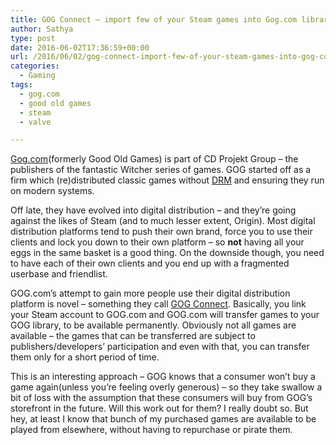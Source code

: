 ```yaml
---
title: GOG Connect – import few of your Steam games into Gog.com library
author: Sathya
type: post
date: 2016-06-02T17:36:59+00:00
url: /2016/06/02/gog-connect-import-few-of-your-steam-games-into-gog-com-library/
categories:
  - Gaming
tags:
  - gog.com
  - good old games
  - steam
  - valve

---
```

<a href="https://gog.com" target="_blank">Gog.com</a>(formerly Good Old Games) is part of CD Projekt Group &#8211; the publishers of the fantastic Witcher series of games. GOG started off as a firm which (re)distributed classic games without <a href="https://en.wikipedia.org/wiki/Digital_rights_management" target="_blank">DRM</a> and ensuring they run on modern systems.

Off late, they have evolved into digital distribution &#8211; and they&#8217;re going against the likes of Steam (and to much lesser extent, Origin). Most digital distribution platforms tend to push their own brand, force you to use their clients and lock you down to their own platform &#8211; so **not** having all your eggs in the same basket is a good thing. On the downside though, you need to have each of their own clients and you end up with a fragmented userbase and friendlist.

GOG.com&#8217;s attempt to gain more people use their digital distribution platform is novel &#8211; something they call <a href="https://www.gog.com/connect" target="_blank">GOG Connect</a>. Basically, you link your Steam account to GOG.com and GOG.com will transfer games to your GOG library, to be available permanently. Obviously not all games are available &#8211; the games that can be transferred are subject to publishers/developers&#8217; participation and even with that, you can transfer them only for a short period of time.

This is an interesting approach &#8211; GOG knows that a consumer won&#8217;t buy a game again(unless you&#8217;re feeling overly generous) &#8211; so they take swallow a bit of loss with the assumption that these consumers will buy from GOG&#8217;s storefront in the future. Will this work out for them? I really doubt so. But hey, at least I know that bunch of my purchased games are available to be played from elsewhere, without having to repurchase or pirate them.